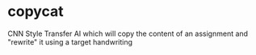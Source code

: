 # copycat
CNN Style Transfer AI which will copy the content of an assignment and "rewrite" it using a target handwriting
